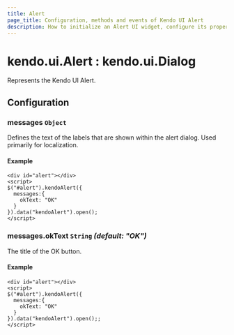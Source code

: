 ```yaml
---
title: Alert
page_title: Configuration, methods and events of Kendo UI Alert
description: How to initialize an Alert UI widget, configure its properties and open it.
---
```


# kendo.ui.Alert : kendo.ui.Dialog

Represents the Kendo UI Alert.

## Configuration

### messages `Object`

Defines the text of the labels that are shown within the alert dialog. Used primarily for localization.

#### Example
    
    <div id="alert"></div>
    <script>
    $("#alert").kendoAlert({
      messages:{
        okText: "OK"
      }
    }).data("kendoAlert").open();
    </script>

### messages.okText `String` *(default: "OK")*

The title of the OK button.

#### Example

    <div id="alert"></div>
    <script>
    $("#alert").kendoAlert({
      messages:{
        okText: "OK"
      }
    }).data("kendoAlert").open();;
    </script>